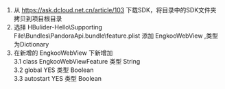 1. 从 https://ask.dcloud.net.cn/article/103 下载SDK，将目录中的SDK文件夹拷贝到项目根目录  
2. 选择 HBulider-Hello\Supporting File\Bundles\PandoraApi.bundle\feature.plist 添加 EngkooWebView ,类型为Dictionary  
3. 在新增的 EngkooWebView 下新增加  
3.1 class EngkooWebViewFeature 类型 String  
3.2 global  YES 类型 Boolean  
3.3 autostart YES 类型 Boolean  
